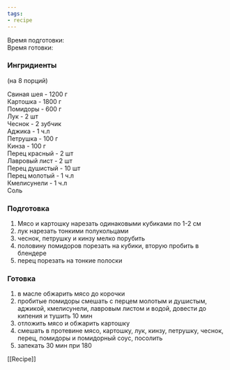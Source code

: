 ```yaml
---
tags:
- recipe
---
```


Время подготовки:  
Время готовки:

### Ингридиенты

(на 8 порций)

Свиная шея - 1200 г  
Картошка - 1800 г  
Помидоры - 600 г  
Лук - 2 шт  
Чеснок - 2 зубчик  
Аджика - 1 ч.л  
Петрушка - 100 г  
Кинза - 100 г  
Перец красный - 2 шт  
Лавровый лист - 2 шт  
Перец душистый - 10 шт  
Перец молотый - 1 ч.л  
Кмелисунели - 1 ч.л  
Соль

### Подготовка

1. Мясо и картошку нарезать одинаковыми кубиками по 1-2 см
1. лук нарезать тонкими полукольцами
1. чеснок, петрушку и кинзу мелко порубить
1. половину помидоров порезать на кубики, вторую пробить в блендере
1. перец порезать на тонкие полоски

### Готовка

1. в масле обжарить мясо до корочки
1. пробитые помидоры смешать с перцем молотым и душистым, аджикой, кмелисунели, лавровым листом и водой, довести до кипения и тушить 10 мин
1. отложить мясо и обжарить картошку
1. смешать в протевине мясо, картошку, лук, кинзу, петрушку, чеснок, перец, помидоры и помидорный соус, посолить
1. запекать 30 мин при 180

[[Recipe]]
